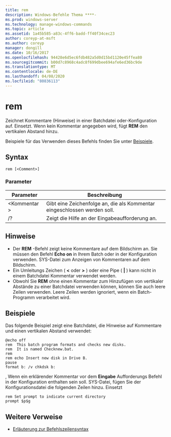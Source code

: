 ```yaml
---
title: rem
description: Windows-Befehle Thema ****-
ms.prod: windows-server
ms.technology: manage-windows-commands
ms.topic: article
ms.assetid: 1a45b585-a83c-4ff6-badd-ff40f34cec23
author: coreyp-at-msft
ms.author: coreyp
manager: dongill
ms.date: 10/16/2017
ms.openlocfilehash: 94428e6d5ec6fdb482a5d0d15bd1120e45ffea80
ms.sourcegitcommit: b00d7c8968c4adc8f699dbee694afe6ed36bc9de
ms.translationtype: MT
ms.contentlocale: de-DE
ms.lasthandoff: 04/08/2020
ms.locfileid: "80836113"
---
```

# <a name="rem"></a>rem



Zeichnet Kommentare (Hinweise) in einer Batchdatei oder-Konfiguration auf. Einsetzt. Wenn kein Kommentar angegeben wird, fügt **REM** den vertikalen Abstand hinzu.

Beispiele für das Verwenden dieses Befehls finden Sie unter [Beispiele](#BKMK_examples).

## <a name="syntax"></a>Syntax

```
rem [<Comment>]
```

### <a name="parameters"></a>Parameter

|Parameter|Beschreibung|
|---------|-----------|
|\<Kommentar >|Gibt eine Zeichenfolge an, die als Kommentar eingeschlossen werden soll.|
|/?|Zeigt die Hilfe an der Eingabeaufforderung an.|

## <a name="remarks"></a>Hinweise

-   Der **REM** -Befehl zeigt keine Kommentare auf dem Bildschirm an. Sie müssen den Befehl **Echo on** in Ihrem Batch oder in der Konfiguration verwenden. SYS-Datei zum Anzeigen von Kommentaren auf dem Bildschirm.
-   Ein Umleitungs Zeichen ( **<** oder **>** ) oder eine Pipe ( **|** ) kann nicht in einem Batchdatei Kommentar verwendet werden.
-   Obwohl Sie **REM** ohne einen Kommentar zum Hinzufügen von vertikaler Abstände zu einer Batchdatei verwenden können, können Sie auch leere Zeilen verwenden. Leere Zeilen werden ignoriert, wenn ein Batch-Programm verarbeitet wird.

## <a name="examples"></a><a name=BKMK_examples></a>Beispiele

Das folgende Beispiel zeigt eine Batchdatei, die Hinweise auf Kommentare und einen vertikalen Abstand verwendet:
```
@echo off
rem  This batch program formats and checks new disks.
rem  It is named Checknew.bat.
rem
rem echo Insert new disk in Drive B.
pause 
format b: /v chkdsk b: 
```
, Wenn ein erklärender Kommentar vor dem **Eingabe** Aufforderungs Befehl in der Konfiguration enthalten sein soll. SYS-Datei, fügen Sie der Konfigurationsdatei die folgenden Zeilen hinzu. Einsetzt
```
rem Set prompt to indicate current directory
prompt $p$g
```

## <a name="additional-references"></a>Weitere Verweise

- [Erläuterung zur Befehlszeilensyntax](command-line-syntax-key.md)